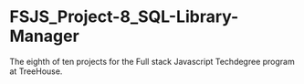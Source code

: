 # FSJS_Project-8_SQL-Library-Manager
The eighth of ten projects for the Full stack Javascript Techdegree program at TreeHouse. 
